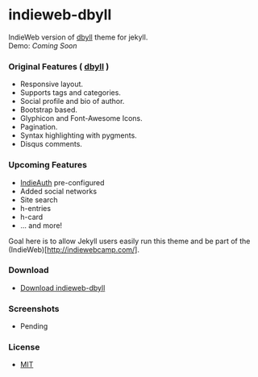 indieweb-dbyll
=====

IndieWeb version of [dbyll](https://github.com/dbtek/dbyll) theme for jekyll.  
Demo: *Coming Soon*

### Original Features \( [dbyll](https://github.com/dbtek/dbyll) \)
- Responsive layout.
- Supports tags and categories.
- Social profile and bio of author.
- Bootstrap based.
- Glyphicon and Font-Awesome Icons.
- Pagination.
- Syntax highlighting with pygments.
- Disqus comments.

### Upcoming Features
- [IndieAuth](https://indieauth.com/) pre-configured
- Added social networks
- Site search
- h-entries
- h-card
- ... and more!

Goal here is to allow Jekyll users easily run this theme and be part of the (IndieWeb)[http://indiewebcamp.com/].  

### Download
* [Download indieweb-dbyll](https://github.com/tnotm/indieweb-dbyll/archive/master.zip)

### Screenshots

* Pending

### License
- [MIT](http://opensource.org/licenses/MIT)


